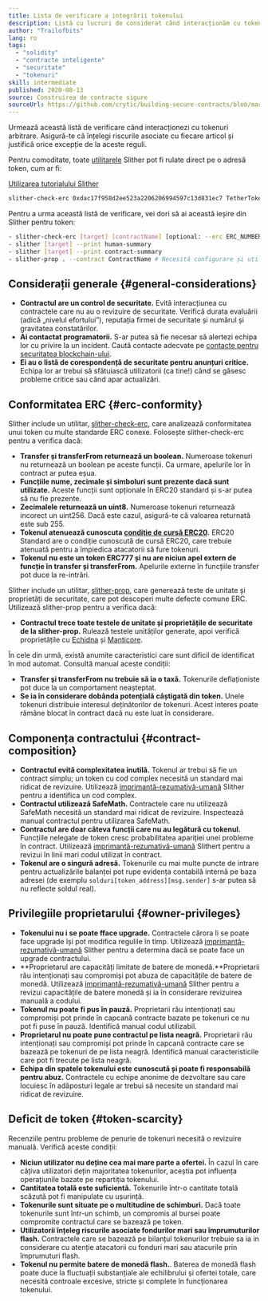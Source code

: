```yaml
---
title: Lista de verificare a integrării tokenului
description: Listă cu lucruri de considerat când interacționăm cu tokenuri
author: "Trailofbits"
lang: ro
tags:
  - "solidity"
  - "contracte inteligente"
  - "securitate"
  - "tokenuri"
skill: intermediate
published: 2020-08-13
source: Construirea de contracte sigure
sourceUrl: https://github.com/crytic/building-secure-contracts/blob/master/development-guidelines/token_integration.md
---
```


Urmează această listă de verificare când interacționezi cu tokenuri arbitrare. Asigură-te că înțelegi riscurile asociate cu fiecare articol și justifică orice excepție de la aceste reguli.

Pentru comoditate, toate [utilitarele](https://github.com/crytic/slither#tools) Slither pot fi rulate direct pe o adresă token, cum ar fi:

[Utilizarea tutorialului Slither](/developers/tutorials/how-to-use-slither-to-find-smart-contract-bugs/)

```bash
slither-check-erc 0xdac17f958d2ee523a2206206994597c13d831ec7 TetherToken
```

Pentru a urma această listă de verificare, vei dori să ai această ieșire din Slither pentru token:

```bash
- slither-check-erc [target] [contractName] [optional: --erc ERC_NUMBER]
- slither [target] --print human-summary
- slither [target] --print contract-summary
- slither-prop . --contract ContractName # Necesită configurare și utilizarea Echidna și Manticore
```

## Considerații generale {#general-considerations}

- **Contractul are un control de securitate.** Evită interacțiunea cu contractele care nu au o revizuire de securitate. Verifică durata evaluării (adică „nivelul efortului”), reputația firmei de securitate și numărul și gravitatea constatărilor.
- **Ai contactat programatorii.** S-ar putea să fie necesar să alertezi echipa lor cu privire la un incident. Caută contacte adecvate pe [contacte pentru securitatea blockchain-ului](https://github.com/crytic/blockchain-security-contacts).
- **Ei au o listă de corespondență de securitate pentru anunțuri critice.** Echipa lor ar trebui să sfătuiască utilizatorii (ca tine!) când se găsesc probleme critice sau când apar actualizări.

## Conformitatea ERC {#erc-conformity}

Slither include un utilitar, [slither-check-erc](https://github.com/crytic/slither/wiki/ERC-Conformance), care analizează conformitatea unui token cu multe standarde ERC conexe. Folosește slither-check-erc pentru a verifica dacă:

- **Transfer și transferFrom returnează un boolean.** Numeroase tokenuri nu returnează un boolean pe aceste funcții. Ca urmare, apelurile lor în contract ar putea eșua.
- **Funcțiile nume, zecimale și simboluri sunt prezente dacă sunt utilizate.** Aceste funcții sunt opționale în ERC20 standard și s-ar putea să nu fie prezente.
- **Zecimalele returnează un uint8.** Numeroase tokenuri returnează incorect un uint256. Dacă este cazul, asigură-te că valoarea returnată este sub 255.
- **Tokenul atenuează cunoscuta [condiție de cursă ERC20](https://github.com/ethereum/EIPs/issues/20#issuecomment-263524729).** ERC20 Standard are o condiție cunoscută de cursă ERC20, care trebuie atenuată pentru a împiedica atacatorii să fure tokenuri.
- **Tokenul nu este un token ERC777 și nu are niciun apel extern de funcție în transfer și transferFrom.** Apelurile externe în funcțiile transfer pot duce la re-intrări.

Slither include un utilitar, [slither-prop](https://github.com/crytic/slither/wiki/Property-generation), care generează teste de unitate și proprietăți de securitate, care pot descoperi multe defecte comune ERC. Utilizează slither-prop pentru a verifica dacă:

- **Contractul trece toate testele de unitate și proprietățile de securitate de la slither-prop.** Rulează testele unităților generate, apoi verifică proprietățile cu [Echidna](https://github.com/crytic/echidna) și [Manticore](https://manticore.readthedocs.io/en/latest/verifier.html).

În cele din urmă, există anumite caracteristici care sunt dificil de identificat în mod automat. Consultă manual aceste condiții:

- **Transfer și transferFrom nu trebuie să ia o taxă.** Tokenurile deflaționiste pot duce la un comportament neașteptat.
- **Se ia în considerare dobânda potențială câștigată din token.** Unele tokenuri distribuie interesul deținătorilor de tokenuri. Acest interes poate rămâne blocat în contract dacă nu este luat în considerare.

## Componența contractului {#contract-composition}

- **Contractul evită complexitatea inutilă.** Tokenul ar trebui să fie un contract simplu; un token cu cod complex necesită un standard mai ridicat de revizuire. Utilizează [imprimantă-rezumativă-umană](https://github.com/crytic/slither/wiki/Printer-documentation#human-summary) Slither pentru a identifica un cod complex.
- **Contractul utilizează SafeMath.** Contractele care nu utilizează SafeMath necesită un standard mai ridicat de revizuire. Inspectează manual contractul pentru utilizarea SafeMath.
- **Contractul are doar câteva funcții care nu au legătură cu tokenul.** Funcțiile nelegate de token cresc probabilitatea apariției unei probleme în contract. Utilizează [imprimantă-rezumativă-umană](https://github.com/crytic/slither/wiki/Printer-documentation#contract-summary) Slithert pentru a revizui în linii mari codul utilizat în contract.
- **Tokenul are o singură adresă.** Tokenurile cu mai multe puncte de intrare pentru actualizările balanței pot rupe evidența contabilă internă pe baza adresei (de exemplu `solduri[token_address][msg.sender]` s-ar putea să nu reflecte soldul real).

## Privilegiile proprietarului {#owner-privileges}

- **Tokenului nu i se poate fface upgrade.** Contractele cărora li se poate face upgrade își pot modifica regulile în timp. Utilizează [imprimantă-rezumativă-umană](https://github.com/crytic/slither/wiki/Printer-documentation#contract-summary) Slither pentru a determina dacă se poate face un upgrade contractului.
- **Proprietarul are capacități limitate de batere de monedă.**Proprietarii rău intenționați sau compromiși pot abuza de capacitățile de batere de monedă. Utilizează [imprimantă-rezumativă-umană](https://github.com/crytic/slither/wiki/Printer-documentation#contract-summary) Slither pentru a revizui capacitățile de batere monedă și ia în considerare revizuirea manuală a codului.
- **Tokenul nu poate fi pus în pauză.** Proprietarii rău intenționați sau compromiși pot prinde în capcană contracte bazate pe tokenuri ce nu pot fi puse în pauză. Identifică manual codul utilizabil.
- **Proprietarul nu poate pune contractul pe lista neagră.** Proprietarii rău intenționați sau compromiși pot prinde în capcană contracte care se bazează pe tokenuri de pe lista neagră. Identifică manual caracteristicile care pot fi trecute pe lista neagră.
- **Echipa din spatele tokenului este cunoscută și poate fi responsabilă pentru abuz.** Contractele cu echipe anonime de dezvoltare sau care locuiesc în adăposturi legale ar trebui să necesite un standard mai ridicat de revizuire.

## Deficit de token {#token-scarcity}

Recenziile pentru probleme de penurie de tokenuri necesită o revizuire manuală. Verifică aceste condiții:

- **Niciun utilizator nu deține cea mai mare parte a ofertei.** În cazul în care câțiva utilizatori dețin majoritatea tokenurilor, aceștia pot influența operațiunile bazate pe repartiția tokenului.
- **Cantitatea totală este suficientă.** Tokenurile într-o cantitate totală scăzută pot fi manipulate cu ușurință.
- **Tokenurile sunt situate pe o multitudine de schimburi.** Dacă toate tokenurile sunt într-un schimb, un compromis al bursei poate compromite contractul care se bazează pe token.
- **Utilizatorii înțeleg riscurile asociate fondurilor mari sau împrumuturilor flash.** Contractele care se bazează pe bilanțul tokenurilor trebuie sa ia in considerare cu atenție atacatorii cu fonduri mari sau atacurile prin împrumuturi flash.
- **Tokenul nu permite batere de monedă flash.**. Baterea de monedă flash poate duce la fluctuații substanțiale ale echilibrului și ofertei totale, care necesită controale excesive, stricte și complete în funcționarea tokenului.
